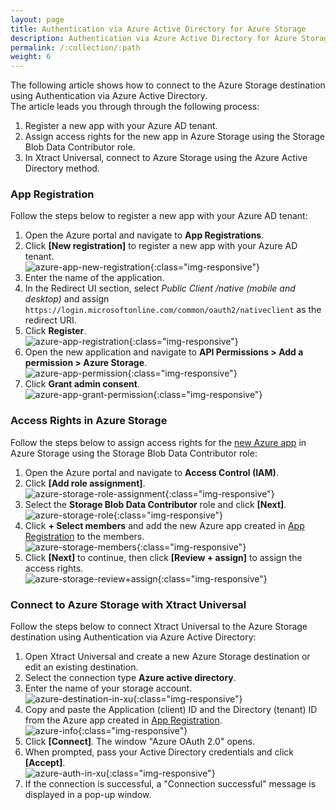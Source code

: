 ```yaml
---
layout: page
title: Authentication via Azure Active Directory for Azure Storage
description: Authentication via Azure Active Directory for Azure Storage
permalink: /:collection/:path
weight: 6
---
```


The following article shows how to connect to the Azure Storage destination using Authentication via Azure Active Directory.<br>
The article leads you through through the following process:

1. Register a new app with your Azure AD tenant.
2. Assign access rights for the new app in Azure Storage using the Storage Blob Data Contributor role.
3. In Xtract Universal, connect to Azure Storage using the Azure Active Directory method.

### App Registration

Follow the steps below to register a new app with your Azure AD tenant:

1. Open the Azure portal and navigate to **App Registrations**.
2. Click **[New registration]** to register a new app with your Azure AD tenant. <br>
![azure-app-new-registration](/img/contents/xu/azure-storage/azure-app-new-registration.png){:class="img-responsive"}
3. Enter the name of the application.
4. In the Redirect UI section, select *Public Client /native (mobile and desktop)* and assign `https://login.microsoftonline.com/common/oauth2/nativeclient` as the redirect URI.
5. Click **Register**.<br>
![azure-app-registration](/img/contents/xu/azure-storage/azure-app-registration.png){:class="img-responsive"}
6. Open the new application and navigate to **API Permissions > Add a permission > Azure Storage**.<br>
![azure-app-permission](/img/contents/xu/azure-storage/azure-app-permission.png){:class="img-responsive"}
7. Click **Grant admin consent**.<br>
![azure-app-grant-permission](/img/contents/xu/azure-storage/azure-app-grant-permission.png){:class="img-responsive"}

### Access Rights in Azure Storage

Follow the steps below to assign access rights for the [new Azure app](#app-registration) in Azure Storage using the Storage Blob Data Contributor role:

1. Open the Azure portal and navigate to **Access Control (IAM)**. 
2. Click **[Add role assignment]**.<br>
![azure-storage-role-assignment](/img/contents/xu/azure-storage/azure-storage-role-assignment.png){:class="img-responsive"}
3. Select the **Storage Blob Data Contributor** role and click **[Next]**. <br>
![azure-storage-role](/img/contents/xu/azure-storage/azure-storage-role.png){:class="img-responsive"}
4. Click **+ Select members** and add the new Azure app created in [App Registration](#app-registration) to the members.<br>
![azure-storage-members](/img/contents/xu/azure-storage/azure-storage-members.png){:class="img-responsive"}
5. Click **[Next]** to continue, then click **[Review + assign]** to assign the access rights.<br>
![azure-storage-review+assign](/img/contents/xu/azure-storage/azure-storage-review+assign.png){:class="img-responsive"}

### Connect to Azure Storage with Xtract Universal

Follow the steps below to connect Xtract Universal to the Azure Storage destination using Authentication via Azure Active Directory:

1. Open Xtract Universal and create a new Azure Storage destination or edit an existing destination.
2. Select the connection type **Azure active directory**. 
3. Enter the name of your storage account.<br>
![azure-destination-in-xu](/img/contents/xu/azure-storage/azure-destination-in-xu.png){:class="img-responsive"}
4. Copy and paste the Application (client) ID and the Directory (tenant) ID from the Azure app created in [App Registration](#app-registration).<br>
![azure-info](/img/contents/xu/azure-storage/azure-info.png){:class="img-responsive"}
5. Click **[Connect]**. The window "Azure OAuth 2.0" opens.
6. When prompted, pass your Active Directory credentials and click **[Accept]**. <br>
![azure-auth-in-xu](/img/contents/xu/azure-storage/azure-auth-in-xu.png){:class="img-responsive"}
7. If the connection is successful, a "Connection successful" message is displayed in a pop-up window.

